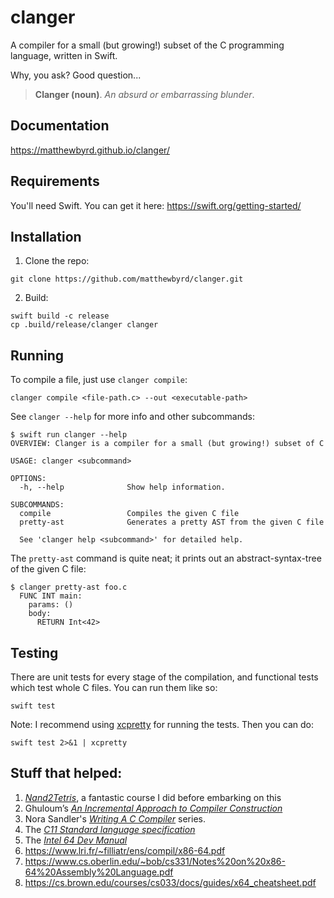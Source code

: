 # clanger
A compiler for a small (but growing!) subset of the C programming language, written in Swift. 

Why, you ask? Good question...

> **Clanger (noun)**. *An absurd or embarrassing blunder*.

## Documentation
https://matthewbyrd.github.io/clanger/

## Requirements
You'll need Swift. You can get it here: https://swift.org/getting-started/

## Installation
1. Clone the repo:
```
git clone https://github.com/matthewbyrd/clanger.git
```
2. Build:
```
swift build -c release
cp .build/release/clanger clanger
```

## Running
To compile a file, just use `clanger compile`:
```
clanger compile <file-path.c> --out <executable-path>
```
See `clanger --help` for more info and other subcommands:
```
$ swift run clanger --help
OVERVIEW: Clanger is a compiler for a small (but growing!) subset of C

USAGE: clanger <subcommand>

OPTIONS:
  -h, --help              Show help information.

SUBCOMMANDS:
  compile                 Compiles the given C file
  pretty-ast              Generates a pretty AST from the given C file

  See 'clanger help <subcommand>' for detailed help.
```
The `pretty-ast` command is quite neat; it prints out an abstract-syntax-tree of the given C file:
```
$ clanger pretty-ast foo.c
  FUNC INT main:
    params: ()
    body:
      RETURN Int<42>
```

## Testing
There are unit tests for every stage of the compilation, and functional tests which test whole C files. 
You can run them like so:
```
swift test
```
Note: I recommend using [xcpretty](https://github.com/xcpretty/xcpretty) for running the tests. Then you can do:
```
swift test 2>&1 | xcpretty
```

## Stuff that helped:
1. [*Nand2Tetris*](https://www.nand2tetris.org), a fantastic course I did before embarking on this
2. Ghuloum’s [*An Incremental Approach to Compiler Construction*](http://scheme2006.cs.uchicago.edu/11-ghuloum.pdf)
3. Nora Sandler's [*Writing A C Compiler*](https://norasandler.com/2017/11/29/Write-a-Compiler.html) series.
4. The [*C11 Standard language specification*](http://www.open-std.org/jtc1/sc22/wg14/www/docs/n1570.pdf)
5. The [*Intel 64 Dev Manual*](https://www.intel.com/content/dam/www/public/us/en/documents/manuals/64-ia-32-architectures-software-developer-instruction-set-reference-manual-325383.pdf)
6. https://www.lri.fr/~filliatr/ens/compil/x86-64.pdf
7. https://www.cs.oberlin.edu/~bob/cs331/Notes%20on%20x86-64%20Assembly%20Language.pdf
8. https://cs.brown.edu/courses/cs033/docs/guides/x64_cheatsheet.pdf
